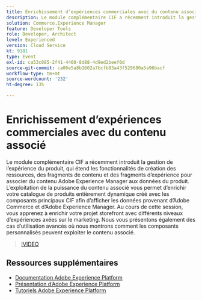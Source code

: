 ```yaml
---
title: Enrichissement d’expériences commerciales avec du contenu associé
description: Le module complémentaire CIF a récemment introduit la gestion de l’expérience du produit, qui étend les fonctionnalités de création des ressources, des fragments de contenu et des fragments d’expérience pour associer du contenu Adobe Experience Manager aux données du produit. L’exploitation de la puissance du contenu associé vous permet d’enrichir votre catalogue de produits entièrement dynamique créé avec les composants principaux CIF afin d’afficher les données provenant d’Adobe Commerce et d’Adobe Experience Manager. Au cours de cette session, vous apprenez à enrichir votre projet storefront avec différents niveaux d’expériences axées sur le marketing. Nous vous présentons également des cas d’utilisation avancés où nous montrons comment les composants personnalisés peuvent exploiter le contenu associé.
solution: Commerce,Experience Manager
feature: Developer Tools
role: Developer, Architect
level: Experienced
version: Cloud Service
kt: 9181
type: Event
exl-id: ca53c085-2f41-4400-8d88-4d9ed2beef0d
source-git-commit: ca06e5a8b1602a7bcfb83a43f529680a5a96bacf
workflow-type: tm+mt
source-wordcount: '232'
ht-degree: 13%

---
```


# Enrichissement d’expériences commerciales avec du contenu associé

Le module complémentaire CIF a récemment introduit la gestion de l’expérience du produit, qui étend les fonctionnalités de création des ressources, des fragments de contenu et des fragments d’expérience pour associer du contenu Adobe Experience Manager aux données du produit. L’exploitation de la puissance du contenu associé vous permet d’enrichir votre catalogue de produits entièrement dynamique créé avec les composants principaux CIF afin d’afficher les données provenant d’Adobe Commerce et d’Adobe Experience Manager. Au cours de cette session, vous apprenez à enrichir votre projet storefront avec différents niveaux d’expériences axées sur le marketing. Nous vous présentons également des cas d’utilisation avancés où nous montrons comment les composants personnalisés peuvent exploiter le contenu associé.

>[!VIDEO](https://video.tv.adobe.com/v/337772/?quality=12&learn=on&hidetitle=true)

## Ressources supplémentaires

- [Documentation Adobe Experience Platform](https://experienceleague.adobe.com/docs/experience-platform.html?lang=fr)
- [Présentation d’Adobe Experience Platform](https://experienceleague.adobe.com/docs/experience-platform/landing/home.html?lang=fr)
- [Tutoriels Adobe Experience Platform](https://experienceleague.adobe.com/docs/platform-learn/tutorials/overview.html?lang=fr)
